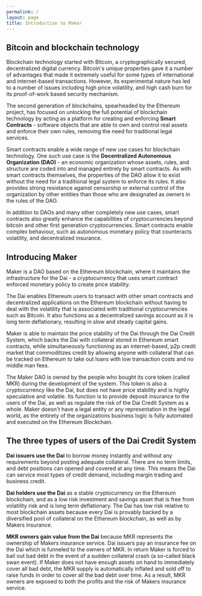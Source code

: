 ```yaml
---
permalink: /
layout: page
title: Introduction to Maker
---
```



## Bitcoin and blockchain technology

Blockchain technology started with Bitcoin, a cryptographically secured, decentralized digital currency. Bitcoin's unique properties gave it a number of advantages that made it extremely useful for some types of international and internet-based transactions. However, its experimental nature has led to a number of issues including high price volatility, and high cash burn for its proof-of-work based security mechanism.

The second generation of blockchains, spearheaded by the Ethereum project, has focused on unlocking the full potential of blockchain technology by acting as a platform for creating and enforcing **Smart Contracts** - software objects that are able to own and control real assets and enforce their own rules, removing the need for traditional legal services.

Smart contracts enable a wide range of new use cases for blockchain technology. One such use case is the **Decentralized Autonomous Organization (DAO)** - an economic organization whose assets, rules, and structure are coded into and managed entirely by smart contracts. As with smart contracts themselves, the properties of the DAO allow it to exist without the need for a traditional legal system to enforce its rules. It also provides strong resistance against censorship or external control of the organization by other entities than those who are designated as owners in the rules of the DAO.

In addition to DAOs and many other completely new use cases, smart contracts also greatly enhance the capabilities of cryptocurrencies beyond bitcoin and other first generation cryptocurrencies. Smart contracts enable complex behaviour, such as autonomous monetary policy that counteracts volatility, and decentralized insurance.

## Introducing Maker

Maker is a DAO based on the Ethereum blockchain, where it maintains the infrastructure for the Dai - a cryptocurrency that uses smart contract enforced monetary policy to create price stability.

The Dai enables Ethereum users to transact with other smart contracts and decentralized applications on the Ethereum blockchain without having to deal with the volatility that is associated with traditional cryptocurrencies such as Bitcoin. It also functions as a decentralized savings account as it is long term deflationary, resulting in slow and steady capital gains.

Maker is able to maintain the price stability of the Dai through the Dai Credit System, which backs the Dai with collateral stored in Ethereum smart contracts, while simultaneously functioning as an internet-based, p2p credit market that commoditizes credit by allowing anyone with collateral that can be tracked on Ethereum to take out loans with low transaction costs and no middle man fees.

The Maker DAO is owned by the people who bought its core token (called MKR) during the development of the system. This token is also a cryptocurrency like the Dai, but does not have price stability and is highly speculative and volatile. Its function is to provide deposit insurance to the users of the Dai, as well as regulate the risk of the Dai Credit System as a whole. Maker doesn't have a legal entity or any representation in the legal world, as the entirety of the organizations business logic is fully automated and executed on the Ethereum Blockchain.

## The three types of users of the Dai Credit System

**Dai issuers use the Dai** to borrow money instantly and without any requirements beyond posting adequate collateral. There are no term limits, and debt positions can opened and covered at any time. This means the Dai can service most types of credit demand, including margin trading and business credit.

**Dai holders use the Dai** as a stable cryptocurrency on the Ethereum blockchain, and as a low risk investment and savings asset that is free from volatility risk and is long term deflationary. The Dai has low risk relative to most blockchain assets because every Dai is provably backed by a diversified pool of collateral on the Ethereum blockchain, as well as by Makers insurance.

**MKR owners gain value from the Dai** because MKR represents the ownership of Makers insurance service. Dai issuers pay an insurance fee on the Dai which is funneled to the owners of MKR. In return Maker is forced to bail out bad debt in the event of a sudden collateral crash (a so-called black swan event). If Maker does not have enough assets on hand to immediately cover all bad debt, the MKR supply is automatically inflated and sold off to raise funds in order to cover all the bad debt over time. As a result, MKR owners are exposed to both the profits and the risk of Makers insurance service.
